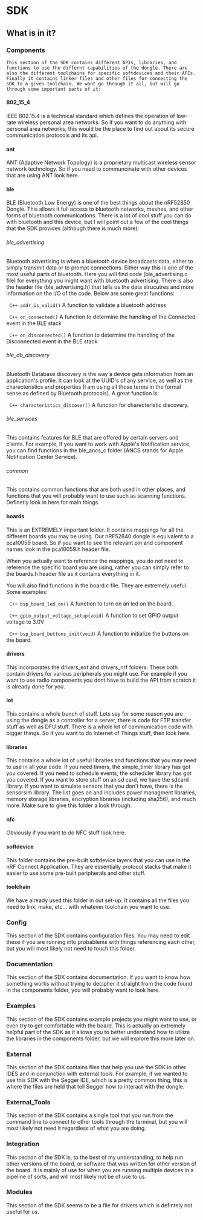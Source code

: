 # SDK
## What is in it?
### Components
    This section of the SDK contains different APIs, libraries, and functions to use the differnt capabilities of the dongle. There are also the different toolchains for specific softdevices and their APIs. Finally it contains linker files and other files for connecting the SDK to a given toolchain. We wont go through it all, but will go through some important parts of it:
#### 802_15_4
IEEE 802.15.4 is a technical standard which defines the operation of low-rate wireless personal area networks. So if you want to do anything with personal area networks, this would be the place to find out about its secure communication protocols and its api.
#### ant
ANT (Adaptive Network Topology) is a proprietary multicast wireless sensor network technology. So if you need to communcinate with other devices that are using ANT look here.
#### ble
BLE (Bluetooth Low Energy) is one of the best things about the nRF52850 Dongle. This allows it full access to bluetooth networks, meshes, and other forms of bluetooth communications. There is a lot of cool stuff you can do with bluetooth and this device, but I will point out a few of the cool things that the SDK provides (although there is much more):
###### ble_advertising
Bluetooth advertising is when a bluetooth device broadcasts data, either to simply transmit data or to prompt connections. Either way this is one of the most useful parts of bluetooth. Here you will find code (ble_advertising.c file) for everything you might want with bluetooth advertising. There is also the header file (ble_advertising.h) that tells us the data strucutres and more information on the I/O of the code. Below are some great functions:

&nbsp;&nbsp;```C++ addr_is_valid()``` A function to validate a bluetooth address

&nbsp;&nbsp;```C++ on_connected()``` A function to determine the handling of the Connected event in the BLE stack

&nbsp;&nbsp;```C++ on_disconnected()``` A function to determine the handling of the Disconnected event in the BLE stack

###### ble_db_discovery
Bluetooth Database discovery is the way a device gets information from an application's profile. It can look at the UUID's of any service, as well as the charecteristics and properties (I am using all those terms in the formal sense as defined by Bluetooth protocols). A great function is:

&nbsp;&nbsp;```C++ characteristics_discover()``` A function for charecteristic discovery.

###### ble_services
This contains features for BLE that are offered by certain servers and clients. For example, if you want to work with Apple's Notification service, you can find functions in the ble_ancs_c folder (ANCS stands for Apple Notification Center Service).

###### common
This contains common functions that are both used in other places, and functions that you will probably want to use such as scanning functions. Definetly look in here for main things. 

#### boards
This is an EXTREMELY important folder. It contains mappings for all the different boards you may be using. Our nRF52840 dongle is equivalent to a pca10059 board. So if you want to see the relevant pin and component names look in the pca10059.h header file.

When you actually want to reference the mappings, you do not need to reference the specific board you are using, rather you can simply refer to the boards.h header file as it contains everything in it.

You will also find functions in the board.c file. They are extremely useful. Some examples: 

&nbsp;&nbsp;```C++ bsp_board_led_on()``` A function to turn on an led on the board.

&nbsp;&nbsp;```C++ gpio_output_voltage_setup(void)``` A function to set GPIO output voltage to 3.0V

&nbsp;&nbsp;```C++ bsp_board_buttons_init(void)``` A function to initialize the buttons on the board.

#### drivers
This incorporates the drivers_ext and drivers_nrf folders. These both contain drivers for various peripherals you might use. For example if you want to use radio components you dont have to build the API from scratch it is already done for you. 

#### iot
This contains a whole bunch of stuff. Lets say for some reason you are using the dongle as a controller for a server, there is code for FTP transfer stuff as well as DFU stuff. There is a whole lot of communication code with bigger things. So if you want to do Internet of Things stuff, then look here. 

#### libraries
This contains a whole lot of useful libraries and functions that you may need to use in all your code. If you need timers, the simple_timer library has got you covered. If you need to schedule events, the scheduler library has got you covered. If you want to store stuff on an sd card, we have the sdcard library. If you want to simulate sensors that you don't have, there is the sensorsim library. The list goes on and includes power managment libraries, memory storage libraries, encryption libraries (including sha256), and much more. Make sure to give this folder a look through.

#### nfc
Obviously if you want to do NFC stuff look here.

#### softdevice
This folder contains the pre-built softdevice layers that you can use in the nRF Connect Application. They are essentially protocol stacks that make it easier to use some pre-built peripherals and other stuff. 

#### toolchain
We have already used this folder in out set-up. It contains all the files you need to link, make, etc...  with whatever toolchain you want to use. 

### Config
This section of the SDK contains configuration files. You may need to edit these if you are running into probablems with things referencing each other, but you will most likely not need to touch this folder. 
### Documentation
This section of the SDK contains documentation. If you want to know how something works without trying to decipher it straight from the code found in the components folder, you will probably want to look here.
### Examples
This section of the SDK contains example projects you might want to use, or even try to get comfortable with the board. This is actually an extremely helpful part of the SDK as it allows you to better understand how to utilize the libraries in the components folder, but we will explore this more later on.
### External
This section of the SDK contains files that help you use the SDK in other IDES and in conjunction with external tools. For example, if we wanted to use this SDK with the Segger IDE, which is a pretty common thing, this is where the files are held that tell Segger how to interact with the dongle. 
### External_Tools
This section of the SDK contains a single tool that you run from the command line to connect to other tools through the terminal, but you will most likely not need it regardless of what you are doing. 
### Integration
This section of the SDK is, to the best of my understanding, to help run other versions of the board, or software that was written for other version of the board. It is mainly of use for when you are running multiple devices in a pipeline of sorts, and will most likely not be of use to us. 
### Modules
This section of the SDK seems to be a file for drivers which is defintely not useful for us.
